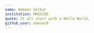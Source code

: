 ```yaml
---
name: Ammaar Solkar
institution: MHSSCOE
quote: It all start with a Hello World.
github_user: ammaar8
---
```


